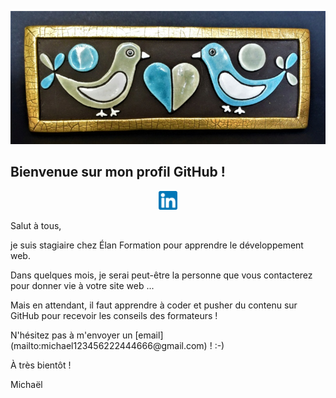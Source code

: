 ![Cover](https://github.com/Goldorakor/Goldorakor/blob/main/img/boite_oiseaux.jpg)

## Bienvenue sur mon profil GitHub !

<p align='center'>
<a href="https://www.linkedin.com/in/Goldorakor/"><img height="30" src="https://github.com/Goldorakor/Goldorakor/blob/main/img/linkedin.png?raw=true"></a>
</p>

<p>Salut à tous,</p>

<p>je suis stagiaire chez Élan Formation pour apprendre le développement web.</p>
<p>Dans quelques mois, je serai peut-être la personne que vous contacterez pour donner vie à votre site web ...</p>
<p>Mais en attendant, il faut apprendre à coder et pusher du contenu sur GitHub pour recevoir les conseils des formateurs !</p>

<!--
**Goldorakor/Goldorakor** is a ✨ _special_ ✨ repository because its `README.md` (this file) appears on your GitHub profile.

Here are some ideas to get you started:

- 🔭 I’m currently working on ...
- 🌱 I’m currently learning ...
- 👯 I’m looking to collaborate on ...
- 🤔 I’m looking for help with ...
- 💬 Ask me about ...
- 📫 How to reach me: ...
- 😄 Pronouns: ...
- ⚡ Fun fact: ...
-->

<p>N'hésitez pas à m'envoyer un [email](mailto:michael123456222444666@gmail.com) ! :-)</p>
<p></p>À très bientôt !</p>
<p></p>Michaël</p>
